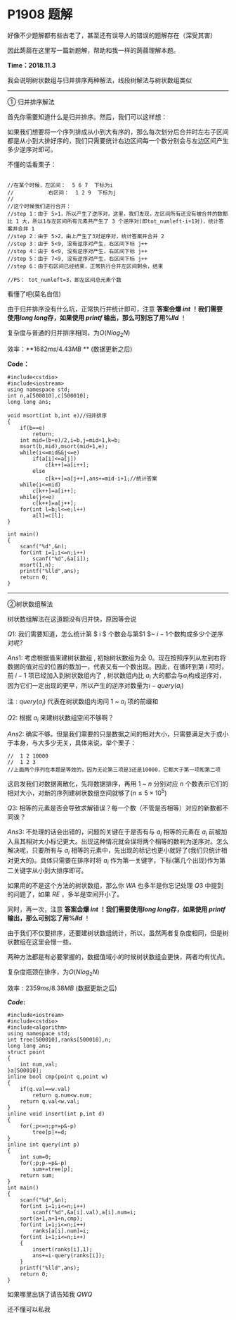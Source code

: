 # P1908 题解

好像不少题解都有些古老了，甚至还有误导人的错误的题解存在（深受其害）

因此蒟蒻在这里写一篇新题解，帮助和我一样的蒟蒻理解本题。


**Time：2018.11.3**
    
我会说明树状数组与归并排序两种解法，线段树解法与树状数组类似

---------------------

① 归并排序解法

首先你需要知道什么是归并排序。然后，我们可以这样想：

如果我们想要将一个序列排成从小到大有序的，那么每次划分后合并时左右子区间都是从小到大排好序的，我们只需要统计右边区间每一个数分别会与左边区间产生多少逆序对即可。

不懂的话看栗子：

```

//在某个时候，左区间：  5 6 7  下标为i
//           右区间：  1 2 9  下标为j
//          
//这个时候我们进行合并：
//step 1：由于 5>1，所以产生了逆序对，这里，我们发现，左区间所有还没有被合并的数都比 1 大，所以1与左区间所有元素共产生了 3 个逆序对(即tot_numleft-i+1对)，统计答案并合并 1 
//step 2：由于 5>2，由上产生了3对逆序对，统计答案并合并 2
//step 3：由于 5<9, 没有逆序对产生，右区间下标 j++
//step 4：由于 6<9, 没有逆序对产生，右区间下标 j++
//step 5：由于 7<9, 没有逆序对产生，右区间下标 j++
//step 6：由于右区间已经结束，正常执行合并左区间剩余，结束

//PS： tot_numleft=3，即左区间总元素个数
```
看懂了吧(莫名自信)

由于归并排序没有什么坑，正常执行并统计即可，注意 **答案会爆 $int$ ！**我们需要使用**$long$ $long$**存，如果使用 **$printf$** 输出，那么可别忘了用**%$lld$** ！

 复杂度与普通的归并排序相同，为$O(Nlog_2N)$
 
 效率：**$1682ms/4.43MB$  ** (数据更新之后)
 
**Code：**
```
#include<cstdio>
#include<iostream>
using namespace std;
int n,a[500010],c[500010];
long long ans;

void msort(int b,int e)//归并排序
{
    if(b==e)  
		return;
    int mid=(b+e)/2,i=b,j=mid+1,k=b;
    msort(b,mid),msort(mid+1,e);
    while(i<=mid&&j<=e)
    	if(a[i]<=a[j])
    		c[k++]=a[i++];
    	else
    		c[k++]=a[j++],ans+=mid-i+1;//统计答案
    while(i<=mid)
    	c[k++]=a[i++];
    while(j<=e)
    	c[k++]=a[j++];
    for(int l=b;l<=e;l++)
    	a[l]=c[l];
} 

int main()
{
    scanf("%d",&n); 
    for(int i=1;i<=n;i++)
    	scanf("%d",&a[i]);
    msort(1,n);
    printf("%lld",ans);
    return 0;
}

```
------
②树状数组解法

树状数组解法在这道题没有归并快，原因等会说

$Q1:$ 我们需要知道，怎么统计第 $ i $ 个数会与第$1 $~ $i-1$个数构成多少个逆序对呢?

$Ans1:$ 考虑根据值来建树状数组 , 初始树状数组为全 $0$。现在按照序列从左到右将数据的值对应的位置的数加一，代表又有一个数出现。因此，在循环到第 $i$ 项时，前 $i-1$ 项已经加入到树状数组内了 , 树状数组内比 $a_i$ 大的都会与$a_i$构成逆序对，因为它们一定出现的更早，所以产生的逆序对数量为$i-query(a_i)$  

注$:query(a_i)$ 代表在树状数组内询问 $1$ ~ $a_i$ 项的前缀和

$Q2:$ 根据 $a_i$ 来建树状数组空间不够啊？

$Ans2:$ 确实不够。但是我们需要的只是数据之间的相对大小，只需要满足大于或小于本身，与大多少无关，具体来说，举个栗子：
```
//  1 2 10000
//  1 2 3
//上面两个序列在本题是等效的，因为无论第三项是3还是10000，它都大于第一项和第二项
```
这启发我们对数据离散化，先将数据排序，再用 $1$ ~ $n$ 分别对应 $n$ 个数表示它们的相对大小，对新的序列建树状数组空间就够了$(n≤5×10^5)$

$Q3:$ 相等的元素是否会导致求解错误？每一个数（不管是否相等）对应的新数都不同诶？

$Ans3:$ 不处理的话会出错的，问题的关键在于是否有与 $a_i$ 相等的元素在      $a_i$ 前被加入且其相对大小标记更大。出现这种情况就会误将两个相等的数判为逆序对。怎么解决呢，只要所有与 $a_i$ 相等的元素中，先出现的标记也更小就好了(我们只统计相对更大的)。具体只需要在排序时将 $a_i$ 作为第一关键字，下标(第几个出现)作为第二关键字从小到大排序即可。

如果用的不是这个方法的树状数组，那么你 $WA$ 也多半是你忘记处理 $Q3$ 中提到的问题了，如果 $RE$ ，多半是空间开小了。

同时，再一次，注意 **答案会爆 $int$ ！**我们需要使用**$long$ $long$**存，如果使用 **$printf$** 输出，那么可别忘了用**%$lld$** ！

由于我们不仅要排序，还要建树状数组统计，所以，虽然两者复杂度相同，但是树状数组在这里会慢一些。

两种方法都是有必要掌握的，数据值域小的时候树状数组会更快，两者均有优点。

复杂度瓶颈在排序，为$O(Nlog_2N)$ 

效率$:2359ms/8.38MB$ (数据更新之后)

**$Code:$**

```
#include<iostream>
#include<cstdio>
#include<algorithm>
using namespace std;
int tree[500010],ranks[500010],n;
long long ans; 
struct point
{
    int num,val;
}a[500010];
inline bool cmp(point q,point w)
{
    if(q.val==w.val)
        return q.num<w.num;
    return q.val<w.val;
}
inline void insert(int p,int d)
{
    for(;p<=n;p+=p&-p)
        tree[p]+=d; 
}
inline int query(int p)
{
    int sum=0;
    for(;p;p-=p&-p)
        sum+=tree[p];
    return sum;
}
int main()
{
    scanf("%d",&n);
    for(int i=1;i<=n;i++)
        scanf("%d",&a[i].val),a[i].num=i;
    sort(a+1,a+1+n,cmp);
    for(int i=1;i<=n;i++)
        ranks[a[i].num]=i;
    for(int i=1;i<=n;i++)
    {
        insert(ranks[i],1);
        ans+=i-query(ranks[i]);
    }
    printf("%lld",ans);
    return 0;
} 
```

如果哪里出锅了请告知我 $QWQ$ 

还不懂可以私我